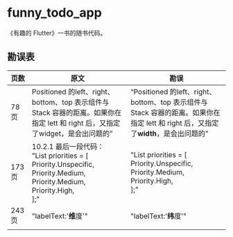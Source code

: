 # funny_todo_app

《有趣的 Flutter》一书的随书代码。

## 勘误表

| 页数   | 原文                                                         | 勘误                                                         |
| ------ | ------------------------------------------------------------ | ------------------------------------------------------------ |
| 78 页  | Positioned 的left、right、bottom、top 表示组件与 Stack 容器的距离。如果你在指定 lett 和 right 后，又指定了widget，是会出问题的” | “Positioned 的left、right、bottom、top 表示组件与 Stack 容器的距离。如果你在指定 lett 和 right 后，又指定了**width**，是会出问题的” |
| 173页  | 10.2.1 最后一段代码：<br />"List<Priority> priorities = [<br />   Priority.Unspecific,<br />   Priority.Medium,<br />   Priority.Medium,<br />   Priority.High,<br />];" | "List<Priority> priorities = [<br />   Priority.Unspecific,<br />   Priority.Medium,<br />   Priority.High,<br />];" |
| 243 页 | "labelText:'**维**度'"                                       | "labelText:'**纬**度'"                                       |
|        |                                                              |                                                              |

